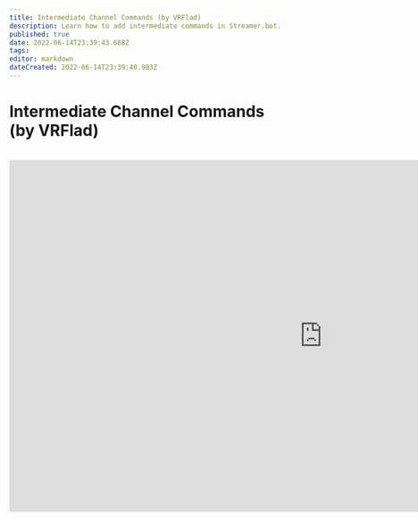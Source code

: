```yaml
---
title: Intermediate Channel Commands (by VRFlad)
description: Learn how to add intermediate commands in Streamer.bot.
published: true
date: 2022-06-14T23:39:43.688Z
tags: 
editor: markdown
dateCreated: 2022-06-14T23:39:40.983Z
---
```


# Intermediate Channel Commands (by VRFlad)
<br>
<iframe width="1120" height="630" src="https://www.youtube.com/embed/C1AO1EBVpks" title="YouTube video player" frameborder="0" allow="accelerometer; autoplay; clipboard-write; encrypted-media; gyroscope; picture-in-picture" allowfullscreen></iframe>